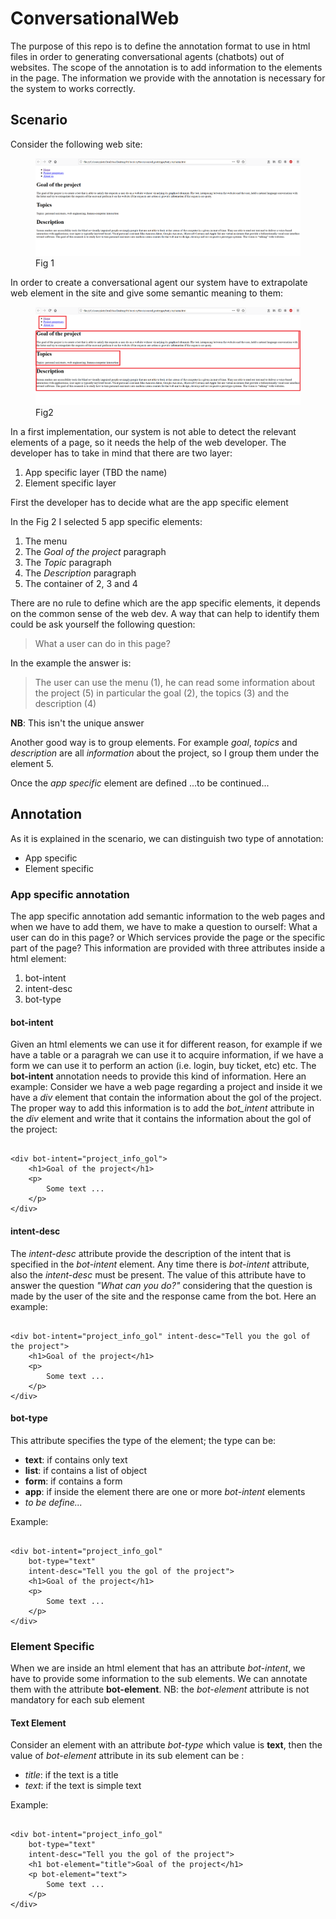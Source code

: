 # ConversationalWeb
The purpose of this repo is to define the annotation format to use in html files in order to generating conversational agents (chatbots) out of websites. The scope of the annotation is to add information to the elements in the page. The information we provide with the annotation is necessary for the system to works correctly.

## Scenario
Consider the following web site: 



<figure><img src="sito.png"><figcaption>Fig 1</figcaption></figure>
In order to create a conversational agent our system have to extrapolate web element in the site and give some semantic meaning to them:

<figure><img src="web-element.png"/><figcaption>Fig2</figcaption></figure>

In a first implementation, our system is not able to detect the relevant elements of a page, so it needs the help of the web developer. The developer has to take in mind that there are two layer:

1. App specific layer (TBD the name)
2. Element specific layer

First the developer has to decide what are the app specific element

In the Fig 2 I selected 5 app specific elements:

1. The menu
2. The _Goal of the project_ paragraph
3. The _Topic_ paragraph
4. The _Description_ paragraph
5. The container of 2, 3 and 4

There are no rule to define which are the app specific elements, it depends on the common sense of the web dev. A way that can help to identify them could be  ask yourself the following question:

> What a user can do in this page?

In the example the answer is:

> The user can use the menu (1), he can read some information about the project (5) in particular the goal (2), the topics (3) and the description (4)

**NB**: This isn't the unique answer

Another good way is to group elements. For example _goal_, _topics_ and _description_ are all _information_ about the project, so I group them under the element 5.

Once the _app specific_ element are defined ...to be continued...

## Annotation
As it is explained in the scenario, we can distinguish two type of annotation:
* App specific
* Element specific

### App specific annotation
The app specific annotation add semantic information to the web pages and when we have to add them, we have to make a question to ourself: What a user can do in this page? or Which services provide the page or the specific part of the page?
This information are provided with three attributes inside a html element:
1. bot-intent
2. intent-desc
3. bot-type

#### bot-intent
Given an html elements we can use it for different reason, for example if we have a table or a paragrah we can use it to acquire information, if we have a form we can use it to perform an action (i.e. login, buy ticket, etc) etc. The **bot-intent** annotation needs to provide this kind of information.
Here an example:
Consider we have a web page regarding a project and inside it we have a _div_ element that contain the information about the gol of the project. The proper way to add this information is to add the _bot_intent_ attribute in the _div_ element and write that it contains the information about the gol of the project:

<pre><code class="language-html">
&lt;div bot-intent="project_info_gol"&gt; 
    &lt;h1&gt;Goal of the project&lt;/h1&gt;
    &lt;p&gt;
        Some text ...
    &lt;/p&gt;
&lt;/div&gt;
</code></pre>

#### intent-desc
The _intent-desc_ attribute provide the description of the intent that is specified in the _bot-intent_ element. Any time there is _bot-intent_ attribute, also the _intent-desc_ must be present. The value of this attribute have to answer the question _"What can you do?"_ considering that the question is made by the user of the site and the response came from the bot. Here an example:

<pre><code class="language-html">
&lt;div bot-intent="project_info_gol" intent-desc="Tell you the gol of the project"&gt; 
    &lt;h1&gt;Goal of the project&lt;/h1&gt;
    &lt;p&gt;
        Some text ...
    &lt;/p&gt;
&lt;/div&gt;
</code></pre>

#### bot-type
This attribute specifies the type of the element; the type can be:
* **text**: if contains only text
* **list**: if contains a list of object
* **form**: if contains a form
* **app**: if inside the element there are one or more _bot-intent_ elements
* _to be define..._

Example:
<pre><code class="language-html">
&lt;div bot-intent="project_info_gol" 
    bot-type="text"
    intent-desc="Tell you the gol of the project"&gt; 
    &lt;h1&gt;Goal of the project&lt;/h1&gt;
    &lt;p&gt;
        Some text ...
    &lt;/p&gt;
&lt;/div&gt;
</code></pre>

### Element Specific
When we are inside an html element that has an attribute _bot-intent_, we have to provide some  information to the sub elements.
We can annotate them with the attribute **bot-element**. 
NB: the _bot-element_ attribute is not mandatory for each sub element

#### Text Element
Consider an element with an attribute _bot-type_ which value is **text**, then the value of _bot-element_ attribute in its sub element can be :
* _title_: if the text is a title
* _text_: if the text is simple text

Example: 
<pre><code class="language-html">
&lt;div bot-intent="project_info_gol" 
    bot-type="text"
    intent-desc="Tell you the gol of the project"&gt; 
    &lt;h1 bot-element="title"&gt;Goal of the project&lt;/h1&gt;
    &lt;p bot-element="text"&gt;
        Some text ...
    &lt;/p&gt;
&lt;/div&gt;
</code></pre>